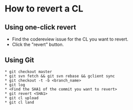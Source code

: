 How to revert a CL
==================

Using one-click revert
----------------------
  * Find the codereview issue for the CL you want to revert.
  * Click the "revert" button.

Using Git
---------
    * git checkout master
    * git svn fetch && git svn rebase && gclient sync
    * git checkout -t -b <branch_name>
    * git log
    * <Find the SHA1 of the commit you want to revert>
    * git revert <SHA1>
    * git cl upload
    * git cl land
